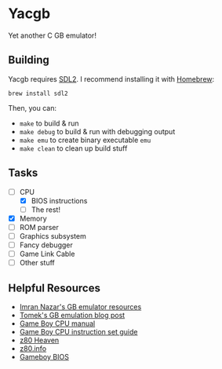 # Yacgb

Yet another C GB emulator!

## Building

Yacgb requires [SDL2](https://www.libsdl.org/download-2.0.php). I recommend installing it with [Homebrew](https://brew.sh/):
```
brew install sdl2
```

Then, you can:
- `make` to build & run
- `make debug` to build & run with debugging output
- `make emu` to create binary executable `emu`
- `make clean` to clean up build stuff

## Tasks
- [ ] CPU
	- [X] BIOS instructions
	- [ ] The rest!
- [X] Memory
- [ ] ROM parser
- [ ] Graphics subsystem
- [ ] Fancy debugger
- [ ] Game Link Cable
- [ ] Other stuff

## Helpful Resources
- [Imran Nazar's GB emulator resources](http://imrannazar.com/GameBoy-Emulation-in-JavaScript)
- [Tomek's GB emulation blog post](https://blog.rekawek.eu/2017/02/09/coffee-gb/)
- [Game Boy CPU manual](http://marc.rawer.de/Gameboy/Docs/GBCPUman.pdf)
- [Game Boy CPU instruction set guide](http://www.pastraiser.com/cpu/gameboy/gameboy_opcodes.html)
- [z80 Heaven](http://z80-heaven.wikidot.com/)
- [z80.info](http://www.z80.info/)
- [Gameboy BIOS](http://gbdev.gg8.se/wiki/articles/Gameboy_Bootstrap_ROM)
